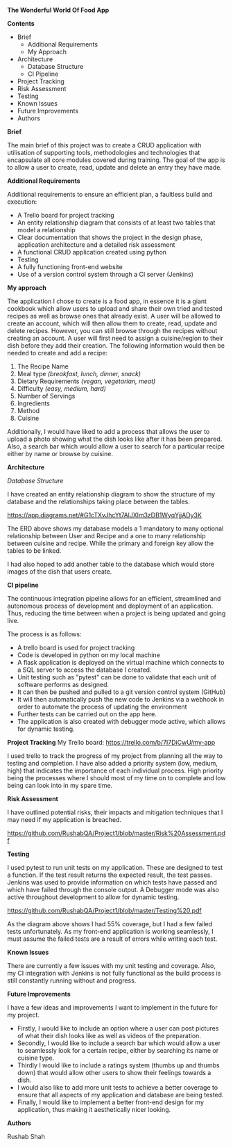 **The Wonderful World Of Food App**

**Contents**

- Brief
  - Additional Requirements
  - My Approach
- Architecture
  - Database Structure
  - CI Pipeline
- Project Tracking
- Risk Assessment
- Testing
- Known Issues
- Future Improvements
- Authors

**Brief**

The main brief of this project was to create a CRUD application with utilisation of supporting tools, methodologies and technologies that encapsulate all core modules covered during training. The goal of the app is to allow a user to create, read, update and delete an entry they have made.

**Additional Requirements**

Additional requirements to ensure an efficient plan, a faultless build and execution:

- A Trello board for project tracking
- An entity relationship diagram that consists of at least two tables that model a relationship
- Clear documentation that shows the project in the design phase, application architecture and a detailed risk assessment
- A functional CRUD application created using python
- Testing
- A fully functioning front-end website
- Use of a version control system through a CI server (Jenkins)

**My approach**

The application I chose to create is a food app, in essence it is a giant cookbook which allow users to upload and share their own tried and tested recipes as well as browse ones that already exist. 
A user will be allowed to create an account, which will then allow them to create, read, update and delete recipes. However, you can still browse through the recipes without creating an account. A user will first need to assign a cuisine/region to their dish before they add their creation. The following information would then be needed to create and add a recipe:

1. The Recipe Name
2. Meal type _(breakfast, lunch, dinner, snack)_
3. Dietary Requirements _(vegan, vegetarian, meat)_
4. Difficulty _(easy, medium, hard)_
5. Number of Servings
6. Ingredients
7. Method
8. Cuisine

Additionally, I would have liked to add a process that allows the user to upload a photo showing what the dish looks like after it has been prepared. Also, a search bar which would allow a user to search for a particular recipe either by name or browse by cuisine.

**Architecture**

_Database Structure_

I have created an entity relationship diagram to show the structure of my database and the relationships taking place between the tables.

https://app.diagrams.net/#G1cTXvJhcYt7AlJXlm3zDB1WyqYjjADy3K

The ERD above shows my database models a 1 mandatory to many optional relationship between User and Recipe and a one to many relationship between cuisine and recipe. While the primary and foreign key allow the tables to be linked.

I had also hoped to add another table to the database which would store images of the dish that users create.

**CI pipeline**

The continuous integration pipeline allows for an efficient, streamlined and autonomous process of development and deployment of an application. Thus, reducing the time between when a project is being updated and going live.

The process is as follows:

- A trello board is used for project tracking
- Code is developed in python on my local machine
- A flask application is deployed on the virtual machine which connects to a SQL server to access the database I created.
- Unit testing such as &quot;pytest&quot; can be done to validate that each unit of software performs as designed.
- It can then be pushed and pulled to a git version control system (GitHub)
- It will then automatically push the new code to Jenkins via a webhook in order to automate the process of updating the environment
- Further tests can be carried out on the app here.
- The application is also created with debugger mode active, which allows for dynamic testing.

**Project Tracking**
My Trello board: https://trello.com/b/7I7DiCwU/my-app

I used trello to track the progress of my project from planning all the way to testing and completion. I have also added a priority system (low, medium, high) that indicates the importance of each individual process. High priority being the processes where I should most of my time on to complete and low being can look into in my spare time.

**Risk Assessment**

I have outlined potential risks, their impacts and mitigation techniques that I may need if my application is breached.

https://github.com/RushabQA/Project1/blob/master/Risk%20Assessment.pdf

**Testing**

I used pytest to run unit tests on my application. These are designed to test a function. If the test result returns the expected result, the test passes. Jenkins was used to provide information on which tests have passed and which have failed through the console output. A Debugger mode was also active throughout development to allow for dynamic testing.

https://github.com/RushabQA/Project1/blob/master/Testing%20.pdf

As the diagram above shows I had 55% coverage, but I had a few failed tests unfortunately. As my front-end application is working seamlessly, I must assume the failed tests are a result of errors while writing each test.

**Known Issues**

There are currently a few issues with my unit testing and coverage. Also, my CI integration with Jenkins is not fully functional as the build process is still constantly running without and progress.

**Future Improvements**

I have a few ideas and improvements I want to implement in the future for my project.

- Firstly, I would like to include an option where a user can post pictures of what their dish looks like as well as videos of the preparation.
- Secondly, I would like to include a search bar which would allow a user to seamlessly look for a certain recipe, either by searching its name or cuisine type.
- Thirdly I would like to include a ratings system (thumbs up and thumbs down) that would allow other users to show their feelings towards a dish.
- I would also like to add more unit tests to achieve a better coverage to ensure that all aspects of my application and database are being tested.
- Finally, I would like to implement a better front-end design for my application, thus making it aesthetically nicer looking.

**Authors**

Rushab Shah
